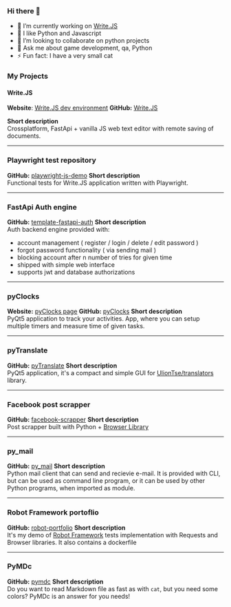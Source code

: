 ### Hi there 👋
- 🔭 I’m currently working on [Write.JS](https://writejs.bieda.it/)
- 🌱 I like Python and Javascript
- 👯 I’m looking to collaborate on python projects
- 💬 Ask me about game development, qa, Python
- ⚡ Fun fact: I have a very small cat

### My Projects
#### Write.JS
**Website**: [Write.JS dev environment](https://writejs.bieda.it/)
**GitHub:** 
[Write.JS](https://github.com/milessic/write.js)

**Short description**<br>
Crossplatform, FastApi + vanilla JS web text editor with remote saving of documents.

---
### Playwright test repository
**GitHub:** [playwright-js-demo](https://github.com/milessic/playwright-js-demo)
**Short description**<br>
Functional tests for Write.JS application written with Playwright.

---
### FastApi Auth engine
**GitHub:** [template-fastapi-auth](https://github.com/milessic/template-fastapi-auth)
**Short description**<br>
Auth backend engine provided with:
- account management ( register / login / delete / edit password )
- forgot password functionality ( via sending mail )
- blocking account after n number of tries for given time
- shipped with simple web interface
- supports jwt and database authorizations

---
### pyClocks
**Website:** [pyClocks page](https://milessic.github.io/pyClocks/)
**GitHub:** [pyClocks](https://github.com/milessic/)
**Short description**<br>
PyQt5 application to track your activities. App, where you can setup multiple timers and measure time of given tasks.

---
### pyTranslate
**GitHub:** [pyTranslate](https://github.com/milessic/pyTranslate)
**Short description**<br>
PyQt5 application, it's a compact and simple GUI for [UlionTse/translators](https://github.com/UlionTse/translators) library. 


---
### Facebook post scrapper
**GitHub:** [facebook-scrapper](https://github.com/milessic/)
**Short description**<br>
Post scrapper built with Python + [Browser Library](https://robotframework-browser.org/)

---
### py_mail
**GitHub:** [py_mail](https://github.com/milessic/py_mail)
**Short description**<br>
Python mail client that can send and recievie e-mail. It is provided with CLI, but can be used as command line program, or it can be used by other Python programs, when imported as module.

---
### Robot Framework portoflio
**GitHub:** [robot-portfolio](https://github.com/milessic/robot-portfolio)
**Short description**<br>
It's my demo of [Robot Framework](https://robotframework.org/) tests implementation with Requests and Browser libraries. It also contains a dockerfile

---
### PyMDc
**GitHub:** [pymdc](https://github.com/milessic/)
**Short description**<br>
Do you want to read Markdown file as fast as with ``cat``, but you need some colors? PyMDc is an answer for you needs!

<!--
---
### 
**GitHub:** [](https://github.com/milessic/)
**Short description**<br>
-->
